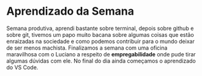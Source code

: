 # Aprendizado da Semana
Semana produtiva, aprendi bastante sobre terminal, depois sobre github e sobre git, tivemos um papo muito bacana sobre algumas coisas que estão enraizadas na sociedade e como podemos contribuir para o mundo deixar de ser menos machista. Finalizamos a semana com uma oficina maravilhosa com o Luciano a respeito de **empregabilidade** onde pude tirar algumas dúvidas com ele. No final do dia ainda começamos o aprendizado do VS Code.